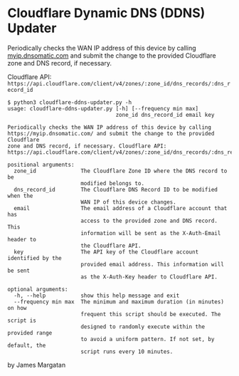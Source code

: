 Cloudflare Dynamic DNS (DDNS) Updater
===

Periodically checks the WAN IP address of this device by calling [myip.dnsomatic.com](http://myip.dnsomatic.com/) and submit the change to the provided Cloudflare zone and DNS record, if necessary.

Cloudflare API:
`https://api.cloudflare.com/client/v4/zones/:zone_id/dns_records/:dns_record_id`

```
$ python3 cloudflare-ddns-updater.py -h
usage: cloudflare-ddns-updater.py [-h] [--frequency min max]
                                  zone_id dns_record_id email key

Periodically checks the WAN IP address of this device by calling
https://myip.dnsomatic.com/ and submit the change to the provided Cloudflare
zone and DNS record, if necessary. Cloudflare API:
https://api.cloudflare.com/client/v4/zones/:zone_id/dns_records/:dns_record_id

positional arguments:
  zone_id              The Cloudflare Zone ID where the DNS record to be
                       modified belongs to.
  dns_record_id        The Cloudflare DNS Record ID to be modified when the
                       WAN IP of this device changes.
  email                The email address of a Cloudflare account that has
                       access to the provided zone and DNS record. This
                       information will be sent as the X-Auth-Email header to
                       the Cloudflare API.
  key                  The API key of the Cloudflare account identified by the
                       provided email address. This information will be sent
                       as the X-Auth-Key header to Cloudflare API.

optional arguments:
  -h, --help           show this help message and exit
  --frequency min max  The minimum and maximum duration (in minutes) on how
                       frequent this script should be executed. The script is
                       designed to randomly execute within the provided range
                       to avoid a uniform pattern. If not set, by default, the
                       script runs every 10 minutes.
```

by James Margatan
